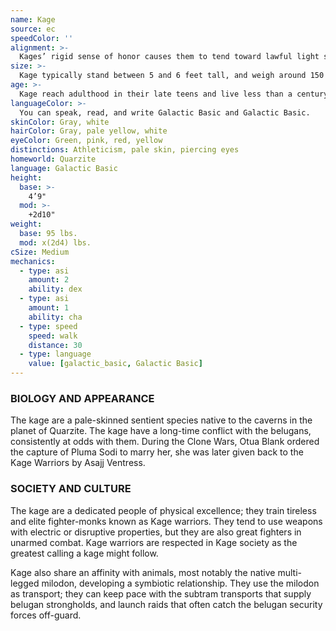 ```yaml
---
name: Kage
source: ec
speedColor: ''
alignment: >-
  Kages’ rigid sense of honor causes them to tend toward lawful light side, though there are exceptions.
size: >-
  Kage typically stand between 5 and 6 feet tall, and weigh around 150 lbs. Regardless of your position in that range, your size is Medium.
age: >-
  Kage reach adulthood in their late teens and live less than a century.
languageColor: >-
  You can speak, read, and write Galactic Basic and Galactic Basic. 
skinColor: Gray, white
hairColor: Gray, pale yellow, white
eyeColor: Green, pink, red, yellow
distinctions: Athleticism, pale skin, piercing eyes
homeworld: Quarzite
language: Galactic Basic
height:
  base: >-
    4’9"
  mod: >-
    +2d10"
weight:
  base: 95 lbs.
  mod: x(2d4) lbs.
cSize: Medium
mechanics:
  - type: asi
    amount: 2
    ability: dex
  - type: asi
    amount: 1
    ability: cha
  - type: speed
    speed: walk
    distance: 30
  - type: language
    value: [galactic_basic, Galactic Basic]
---
```

### BIOLOGY AND APPEARANCE
The kage are a pale-skinned sentient species native to the caverns in the planet of Quarzite. The kage have a long-time conflict with the belugans, consistently at odds with them. During the Clone Wars, Otua Blank ordered the capture of Pluma Sodi to marry her, she was later given back to the Kage Warriors by Asajj Ventress.

### SOCIETY AND CULTURE
The kage are a dedicated people of physical excellence; they train tireless and elite fighter-monks known as Kage warriors. They tend to use weapons with electric or disruptive properties, but they are also great fighters in unarmed combat. Kage warriors are respected in Kage society as the greatest calling a kage might follow.

Kage also share an affinity with animals, most notably the native multi-legged milodon, developing a symbiotic relationship. They use the milodon as transport; they can keep pace with the subtram transports that supply belugan strongholds, and launch raids that often catch the belugan security forces off-guard.
    